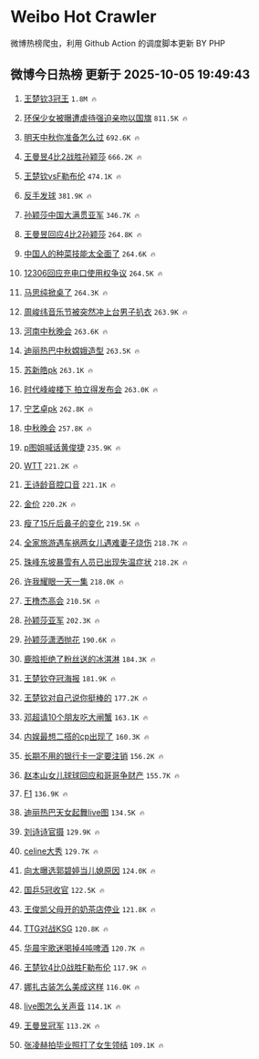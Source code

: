 # Weibo Hot Crawler 



微博热榜爬虫，利用 Github Action 的调度脚本更新 BY PHP 


## 微博今日热榜 更新于 2025-10-05 19:49:43 
1. [王楚钦3冠王](https://s.weibo.com/weibo?q=%E7%8E%8B%E6%A5%9A%E9%92%A63%E5%86%A0%E7%8E%8B&t=31&band_rank=1&Refer=top) `1.8M 🔥` 

1. [环保少女被曝遭虐待强迫亲吻以国旗](https://s.weibo.com/weibo?q=%23%E7%8E%AF%E4%BF%9D%E5%B0%91%E5%A5%B3%E8%A2%AB%E6%9B%9D%E9%81%AD%E8%99%90%E5%BE%85%E5%BC%BA%E8%BF%AB%E4%BA%B2%E5%90%BB%E4%BB%A5%E5%9B%BD%E6%97%97%23&t=31&band_rank=2&Refer=top) `811.5K 🔥` 

1. [明天中秋你准备怎么过](https://s.weibo.com/weibo?q=%23%E6%98%8E%E5%A4%A9%E4%B8%AD%E7%A7%8B%E4%BD%A0%E5%87%86%E5%A4%87%E6%80%8E%E4%B9%88%E8%BF%87%23&t=31&band_rank=3&Refer=top) `692.6K 🔥` 

1. [王曼昱4比2战胜孙颖莎](https://s.weibo.com/weibo?q=%23%E7%8E%8B%E6%9B%BC%E6%98%B14%E6%AF%942%E6%88%98%E8%83%9C%E5%AD%99%E9%A2%96%E8%8E%8E%23&t=31&band_rank=4&Refer=top) `666.2K 🔥` 

1. [王楚钦vsF勒布伦](https://s.weibo.com/weibo?q=%E7%8E%8B%E6%A5%9A%E9%92%A6vsF%E5%8B%92%E5%B8%83%E4%BC%A6&t=31&band_rank=5&Refer=top) `474.1K 🔥` 

1. [反手发球](https://s.weibo.com/weibo?q=%E5%8F%8D%E6%89%8B%E5%8F%91%E7%90%83&t=31&band_rank=6&Refer=top) `381.9K 🔥` 

1. [孙颖莎中国大满贯亚军](https://s.weibo.com/weibo?q=%23%E5%AD%99%E9%A2%96%E8%8E%8E%E4%B8%AD%E5%9B%BD%E5%A4%A7%E6%BB%A1%E8%B4%AF%E4%BA%9A%E5%86%9B%23&t=31&band_rank=7&Refer=top) `346.7K 🔥` 

1. [王曼昱回应4比2孙颖莎](https://s.weibo.com/weibo?q=%23%E7%8E%8B%E6%9B%BC%E6%98%B1%E5%9B%9E%E5%BA%944%E6%AF%942%E5%AD%99%E9%A2%96%E8%8E%8E%23&t=31&band_rank=8&Refer=top) `264.8K 🔥` 

1. [中国人的种菜技能太全面了](https://s.weibo.com/weibo?q=%23%E4%B8%AD%E5%9B%BD%E4%BA%BA%E7%9A%84%E7%A7%8D%E8%8F%9C%E6%8A%80%E8%83%BD%E5%A4%AA%E5%85%A8%E9%9D%A2%E4%BA%86%23&t=31&band_rank=9&Refer=top) `264.6K 🔥` 

1. [12306回应充电口使用权争议](https://s.weibo.com/weibo?q=%2312306%E5%9B%9E%E5%BA%94%E5%85%85%E7%94%B5%E5%8F%A3%E4%BD%BF%E7%94%A8%E6%9D%83%E4%BA%89%E8%AE%AE%23&t=31&band_rank=10&Refer=top) `264.5K 🔥` 

1. [马思纯掀桌了](https://s.weibo.com/weibo?q=%E9%A9%AC%E6%80%9D%E7%BA%AF%E6%8E%80%E6%A1%8C%E4%BA%86&t=31&band_rank=11&Refer=top) `264.3K 🔥` 

1. [周峻纬音乐节被突然冲上台男子扒衣](https://s.weibo.com/weibo?q=%23%E5%91%A8%E5%B3%BB%E7%BA%AC%E9%9F%B3%E4%B9%90%E8%8A%82%E8%A2%AB%E7%AA%81%E7%84%B6%E5%86%B2%E4%B8%8A%E5%8F%B0%E7%94%B7%E5%AD%90%E6%89%92%E8%A1%A3%23&t=31&band_rank=12&Refer=top) `263.9K 🔥` 

1. [河南中秋晚会](https://s.weibo.com/weibo?q=%23%E6%B2%B3%E5%8D%97%E4%B8%AD%E7%A7%8B%E6%99%9A%E4%BC%9A%23&t=31&band_rank=13&Refer=top) `263.6K 🔥` 

1. [迪丽热巴中秋嫦娥造型](https://s.weibo.com/weibo?q=%E8%BF%AA%E4%B8%BD%E7%83%AD%E5%B7%B4%E4%B8%AD%E7%A7%8B%E5%AB%A6%E5%A8%A5%E9%80%A0%E5%9E%8B&t=31&band_rank=14&Refer=top) `263.5K 🔥` 

1. [苏新皓pk](https://s.weibo.com/weibo?q=%E8%8B%8F%E6%96%B0%E7%9A%93pk&t=31&band_rank=15&Refer=top) `263.1K 🔥` 

1. [时代峰峻楼下 拍立得发布会](https://s.weibo.com/weibo?q=%E6%97%B6%E4%BB%A3%E5%B3%B0%E5%B3%BB%E6%A5%BC%E4%B8%8B%20%E6%8B%8D%E7%AB%8B%E5%BE%97%E5%8F%91%E5%B8%83%E4%BC%9A&t=31&band_rank=16&Refer=top) `263.0K 🔥` 

1. [宁艺卓pk](https://s.weibo.com/weibo?q=%E5%AE%81%E8%89%BA%E5%8D%93pk&t=31&band_rank=17&Refer=top) `262.8K 🔥` 

1. [中秋晚会](https://s.weibo.com/weibo?q=%E4%B8%AD%E7%A7%8B%E6%99%9A%E4%BC%9A&t=31&band_rank=18&Refer=top) `257.8K 🔥` 

1. [p图姐喊话黄俊捷](https://s.weibo.com/weibo?q=p%E5%9B%BE%E5%A7%90%E5%96%8A%E8%AF%9D%E9%BB%84%E4%BF%8A%E6%8D%B7&t=31&band_rank=19&Refer=top) `235.9K 🔥` 

1. [WTT](https://s.weibo.com/weibo?q=WTT&t=31&band_rank=20&Refer=top) `221.2K 🔥` 

1. [王诗龄音腔口音](https://s.weibo.com/weibo?q=%23%E7%8E%8B%E8%AF%97%E9%BE%84%E9%9F%B3%E8%85%94%E5%8F%A3%E9%9F%B3%23&t=31&band_rank=21&Refer=top) `221.1K 🔥` 

1. [金价](https://s.weibo.com/weibo?q=%E9%87%91%E4%BB%B7&t=31&band_rank=22&Refer=top) `220.2K 🔥` 

1. [瘦了15斤后鼻子的变化](https://s.weibo.com/weibo?q=%E7%98%A6%E4%BA%8615%E6%96%A4%E5%90%8E%E9%BC%BB%E5%AD%90%E7%9A%84%E5%8F%98%E5%8C%96&t=31&band_rank=23&Refer=top) `219.5K 🔥` 

1. [全家旅游遇车祸两女儿遇难妻子烧伤](https://s.weibo.com/weibo?q=%23%E5%85%A8%E5%AE%B6%E6%97%85%E6%B8%B8%E9%81%87%E8%BD%A6%E7%A5%B8%E4%B8%A4%E5%A5%B3%E5%84%BF%E9%81%87%E9%9A%BE%E5%A6%BB%E5%AD%90%E7%83%A7%E4%BC%A4%23&t=31&band_rank=24&Refer=top) `218.7K 🔥` 

1. [珠峰东坡暴雪有人员已出现失温症状](https://s.weibo.com/weibo?q=%23%E7%8F%A0%E5%B3%B0%E4%B8%9C%E5%9D%A1%E6%9A%B4%E9%9B%AA%E6%9C%89%E4%BA%BA%E5%91%98%E5%B7%B2%E5%87%BA%E7%8E%B0%E5%A4%B1%E6%B8%A9%E7%97%87%E7%8A%B6%23&t=31&band_rank=25&Refer=top) `218.2K 🔥` 

1. [许我耀眼一天一集](https://s.weibo.com/weibo?q=%23%E8%AE%B8%E6%88%91%E8%80%80%E7%9C%BC%E4%B8%80%E5%A4%A9%E4%B8%80%E9%9B%86%23&t=31&band_rank=26&Refer=top) `218.0K 🔥` 

1. [王橹杰高会](https://s.weibo.com/weibo?q=%E7%8E%8B%E6%A9%B9%E6%9D%B0%E9%AB%98%E4%BC%9A&t=31&band_rank=27&Refer=top) `210.5K 🔥` 

1. [孙颖莎亚军](https://s.weibo.com/weibo?q=%23%E5%AD%99%E9%A2%96%E8%8E%8E%E4%BA%9A%E5%86%9B%23&t=31&band_rank=28&Refer=top) `202.3K 🔥` 

1. [孙颖莎潇洒抛花](https://s.weibo.com/weibo?q=%23%E5%AD%99%E9%A2%96%E8%8E%8E%E6%BD%87%E6%B4%92%E6%8A%9B%E8%8A%B1%23&t=31&band_rank=29&Refer=top) `190.6K 🔥` 

1. [鹿晗拒绝了粉丝送的冰淇淋](https://s.weibo.com/weibo?q=%E9%B9%BF%E6%99%97%E6%8B%92%E7%BB%9D%E4%BA%86%E7%B2%89%E4%B8%9D%E9%80%81%E7%9A%84%E5%86%B0%E6%B7%87%E6%B7%8B&t=31&band_rank=30&Refer=top) `184.3K 🔥` 

1. [王楚钦夺冠海报](https://s.weibo.com/weibo?q=%23%E7%8E%8B%E6%A5%9A%E9%92%A6%E5%A4%BA%E5%86%A0%E6%B5%B7%E6%8A%A5%23&t=31&band_rank=31&Refer=top) `181.9K 🔥` 

1. [王楚钦对自己说你挺棒的](https://s.weibo.com/weibo?q=%23%E7%8E%8B%E6%A5%9A%E9%92%A6%E5%AF%B9%E8%87%AA%E5%B7%B1%E8%AF%B4%E4%BD%A0%E6%8C%BA%E6%A3%92%E7%9A%84%23&t=31&band_rank=32&Refer=top) `177.2K 🔥` 

1. [邓超请10个朋友吃大闸蟹](https://s.weibo.com/weibo?q=%23%E9%82%93%E8%B6%85%E8%AF%B710%E4%B8%AA%E6%9C%8B%E5%8F%8B%E5%90%83%E5%A4%A7%E9%97%B8%E8%9F%B9%23&t=31&band_rank=33&Refer=top) `163.1K 🔥` 

1. [内娱最想二搭的cp出现了](https://s.weibo.com/weibo?q=%E5%86%85%E5%A8%B1%E6%9C%80%E6%83%B3%E4%BA%8C%E6%90%AD%E7%9A%84cp%E5%87%BA%E7%8E%B0%E4%BA%86&t=31&band_rank=34&Refer=top) `160.3K 🔥` 

1. [长期不用的银行卡一定要注销](https://s.weibo.com/weibo?q=%E9%95%BF%E6%9C%9F%E4%B8%8D%E7%94%A8%E7%9A%84%E9%93%B6%E8%A1%8C%E5%8D%A1%E4%B8%80%E5%AE%9A%E8%A6%81%E6%B3%A8%E9%94%80&t=31&band_rank=35&Refer=top) `156.2K 🔥` 

1. [赵本山女儿球球回应和哥哥争财产](https://s.weibo.com/weibo?q=%23%E8%B5%B5%E6%9C%AC%E5%B1%B1%E5%A5%B3%E5%84%BF%E7%90%83%E7%90%83%E5%9B%9E%E5%BA%94%E5%92%8C%E5%93%A5%E5%93%A5%E4%BA%89%E8%B4%A2%E4%BA%A7%23&t=31&band_rank=36&Refer=top) `155.7K 🔥` 

1. [F1](https://s.weibo.com/weibo?q=F1&t=31&band_rank=37&Refer=top) `136.9K 🔥` 

1. [迪丽热巴天女起舞live图](https://s.weibo.com/weibo?q=%23%E8%BF%AA%E4%B8%BD%E7%83%AD%E5%B7%B4%E5%A4%A9%E5%A5%B3%E8%B5%B7%E8%88%9Elive%E5%9B%BE%23&t=31&band_rank=38&Refer=top) `134.5K 🔥` 

1. [刘诗诗官摄](https://s.weibo.com/weibo?q=%23%E5%88%98%E8%AF%97%E8%AF%97%E5%AE%98%E6%91%84%23&t=31&band_rank=39&Refer=top) `129.9K 🔥` 

1. [celine大秀](https://s.weibo.com/weibo?q=celine%E5%A4%A7%E7%A7%80&t=31&band_rank=40&Refer=top) `129.7K 🔥` 

1. [向太曝选郭碧婷当儿媳原因](https://s.weibo.com/weibo?q=%E5%90%91%E5%A4%AA%E6%9B%9D%E9%80%89%E9%83%AD%E7%A2%A7%E5%A9%B7%E5%BD%93%E5%84%BF%E5%AA%B3%E5%8E%9F%E5%9B%A0&t=31&band_rank=41&Refer=top) `124.0K 🔥` 

1. [国乒5冠收官](https://s.weibo.com/weibo?q=%23%E5%9B%BD%E4%B9%925%E5%86%A0%E6%94%B6%E5%AE%98%23&t=31&band_rank=42&Refer=top) `122.5K 🔥` 

1. [王俊凯父母开的奶茶店停业](https://s.weibo.com/weibo?q=%E7%8E%8B%E4%BF%8A%E5%87%AF%E7%88%B6%E6%AF%8D%E5%BC%80%E7%9A%84%E5%A5%B6%E8%8C%B6%E5%BA%97%E5%81%9C%E4%B8%9A&t=31&band_rank=43&Refer=top) `121.8K 🔥` 

1. [TTG对战KSG](https://s.weibo.com/weibo?q=%23TTG%E5%AF%B9%E6%88%98KSG%23&t=31&band_rank=44&Refer=top) `120.8K 🔥` 

1. [华晨宇歌迷喝掉4吨啤酒](https://s.weibo.com/weibo?q=%E5%8D%8E%E6%99%A8%E5%AE%87%E6%AD%8C%E8%BF%B7%E5%96%9D%E6%8E%894%E5%90%A8%E5%95%A4%E9%85%92&t=31&band_rank=45&Refer=top) `120.7K 🔥` 

1. [王楚钦4比0战胜F勒布伦](https://s.weibo.com/weibo?q=%23%E7%8E%8B%E6%A5%9A%E9%92%A64%E6%AF%940%E6%88%98%E8%83%9CF%E5%8B%92%E5%B8%83%E4%BC%A6%23&t=31&band_rank=46&Refer=top) `117.9K 🔥` 

1. [娜扎古装怎么美成这样](https://s.weibo.com/weibo?q=%E5%A8%9C%E6%89%8E%E5%8F%A4%E8%A3%85%E6%80%8E%E4%B9%88%E7%BE%8E%E6%88%90%E8%BF%99%E6%A0%B7&t=31&band_rank=47&Refer=top) `116.0K 🔥` 

1. [live图怎么关声音](https://s.weibo.com/weibo?q=live%E5%9B%BE%E6%80%8E%E4%B9%88%E5%85%B3%E5%A3%B0%E9%9F%B3&t=31&band_rank=48&Refer=top) `114.1K 🔥` 

1. [王曼昱冠军](https://s.weibo.com/weibo?q=%E7%8E%8B%E6%9B%BC%E6%98%B1%E5%86%A0%E5%86%9B&t=31&band_rank=49&Refer=top) `113.2K 🔥` 

1. [张凌赫拍毕业照打了女生领结](https://s.weibo.com/weibo?q=%E5%BC%A0%E5%87%8C%E8%B5%AB%E6%8B%8D%E6%AF%95%E4%B8%9A%E7%85%A7%E6%89%93%E4%BA%86%E5%A5%B3%E7%94%9F%E9%A2%86%E7%BB%93&t=31&band_rank=50&Refer=top) `109.1K 🔥` 

